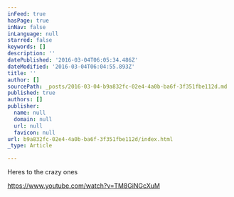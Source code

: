```yaml
---
inFeed: true
hasPage: true
inNav: false
inLanguage: null
starred: false
keywords: []
description: ''
datePublished: '2016-03-04T06:05:34.486Z'
dateModified: '2016-03-04T06:04:55.893Z'
title: ''
author: []
sourcePath: _posts/2016-03-04-b9a832fc-02e4-4a0b-ba6f-3f351fbe112d.md
published: true
authors: []
publisher:
  name: null
  domain: null
  url: null
  favicon: null
url: b9a832fc-02e4-4a0b-ba6f-3f351fbe112d/index.html
_type: Article

---
```

Heres to the crazy ones

https://www.youtube.com/watch?v=TM8GiNGcXuM
